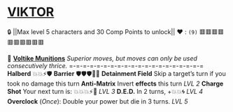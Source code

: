 # [__**VIKTOR**__](<https://youtu.be/GjTTB6yII4o>) 
:lock: ||Max level 5 characters and 30 Comp Points to unlock||
:heart: : `(9)` :red_square::red_square::red_square::red_square::red_square::red_square::red_square::red_square::red_square::red_square: 

:gem: [**Voltike Munitions**](https://media.discordapp.net/attachments/1056365502101979146/1168051984813805599/Viktor.jpg?ex=65505c2e&is=653de72e&hm=bba88f91cd565570d246ab0a68117b087a5a270e9e78e9c19a36517560245e14&=) 
*Superior moves, but moves can only be used consecutively thrice.*
=-=-=-=-=-=-=-=-=-=-=-=-=-=-=-=-=-=-=-=
**Halberd** :boom::boom::zap::shield:
**Barrier** :shield::shield::shield::twisted_rightwards_arrows::boom:
**Detainment Field** Skip a target’s turn if you took no damage this turn
**Anti-Matrix** Invert __effects__ this turn *LVL 2*
**Charge Shot** Your next turn is: :boom::boom::boom::zap::no_entry_sign: *LVL 3*
**D.E.D.** In 2 turns, +:boom::boom::cyclone: *LVL 4*
**Overclock** (*Once*): Double your power but die in 3 turns. *LVL 5*